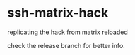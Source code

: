 # ssh-matrix-hack
replicating the hack from matrix reloaded

check the release branch for better info.
